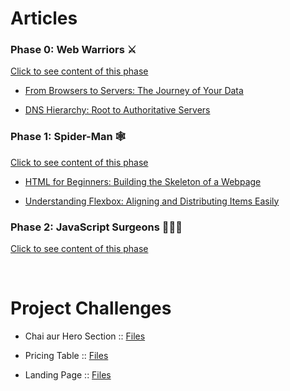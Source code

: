 # Articles

### **Phase 0: Web Warriors ⚔️**
[Click to see content of this phase](Content.md#phase-0-web-warriors)

- [From Browsers to Servers: The Journey of Your Data](https://web-warrior.hashnode.dev/from-browsers-to-servers-the-journey-of-your-data)

- [DNS Hierarchy: Root to Authoritative Servers](https://web-warrior.hashnode.dev/dns-hierarchy-root-to-authoritative-servers)


### **Phase 1: Spider-Man  🕸️**
[Click to see content of this phase](Content.md#phase-1-spider-man)

- [HTML for Beginners: Building the Skeleton of a Webpage](https://web-architect.hashnode.dev/html-for-beginners-building-the-skeleton-of-a-webpage)

- [Understanding Flexbox: Aligning and Distributing Items Easily](https://web-architect.hashnode.dev/understanding-flexbox-aligning-and-distributing-items-easily)


### **Phase 2: JavaScript Surgeons 🧑🏻‍⚕️**
[Click to see content of this phase](Content.md#Phase-2-javaScript-surgeons)

<br>

# Project Challenges

- Chai aur Hero Section :: [Files](CSS/chai-aur-hero-section)

- Pricing Table :: [Files](CSS/pricing-table/)

- Landing Page :: [Files](CSS/landing-page/)